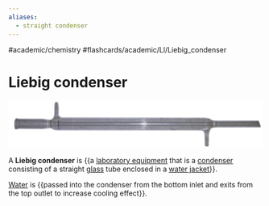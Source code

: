 ```yaml
---
aliases:
  - straight condenser
---
```


#academic/chemistry #flashcards/academic/Ll/Liebig_condenser

# Liebig condenser

![LiebigCondenser](../attachments/LiebigCondenser.jpg)

A __Liebig condenser__ is {{a [laboratory equipment](laboratory%20equipment.md) that is a [condenser](condenser.md) consisting of a straight [glass](glass.md) tube enclosed in a [water jacket](water%20jacket.md)}}.

[Water](water.md) is {{passed into the condenser from the bottom inlet and exits from the top outlet to increase cooling effect}}.
